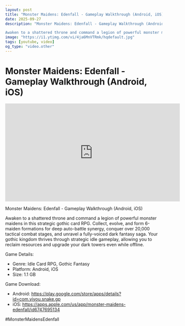 ```yaml
---
layout: post
title: "Monster Maidens: Edenfall - Gameplay Walkthrough (Android, iOS)"
date: 2025-09-27
description: "Monster Maidens: Edenfall - Gameplay Walkthrough (Android, iOS)

Awaken to a shattered throne and command a legion of powerful monster maidens in this s..."
image: "https://i1.ytimg.com/vi/4ja6MnVTRmk/hqdefault.jpg"
tags: [youtube, video]
og_type: "video.other"
---
```


<script type="application/ld+json">
{
  "@context": "http://schema.org",
  "@type": "VideoObject",
  "name": "Monster Maidens: Edenfall - Gameplay Walkthrough (Android, iOS)",
  "description": "Monster Maidens: Edenfall - Gameplay Walkthrough (Android, iOS)\n\nAwaken to a shattered throne and command a legion of powerful monster maidens in this strategic gothic card RPG. Collect, evolve, and form 6-maiden formations for deep auto-battle synergy, conquer over 20,000 tactical combat stages, and unravel a fully-voiced dark fantasy saga. Your gothic kingdom thrives through strategic idle gameplay, allowing you to reclaim resources and upgrade your dark towers even while offline.\n\nGame Details:\n\n- Genre: Idle Card RPG, Gothic Fantasy\n- Platform: Android, iOS\n- Size: 1.1 GB\n\nGame Download:\n\n- Android: https://play.google.com/store/apps/details?id=com.yiyou.snake.gp\n- iOS: https://apps.apple.com/us/app/monster-maidens-edenfall/id6747695134\n\n#MonsterMaidensEdenfall",
  "thumbnailUrl": "https://i1.ytimg.com/vi/4ja6MnVTRmk/hqdefault.jpg",
  "uploadDate": "2025-09-27T21:38:13",
  "embedUrl": "https://www.youtube.com/embed/4ja6MnVTRmk",
  "publisher": {
    "@type": "Person",
    "name": "Celo Zaga"
  },
  "mainEntityOfPage": {
    "@type": "WebPage",
    "@id": "https://celozaga.github.io/2025/09/27/monster-maidens:-edenfall---gameplay-walkthrough-(android,-ios)-4ja6MnVTRmk.html"
  },
  "duration": "PT0M0S"
}
</script>

<script type="application/ld+json">
{
  "@context": "http://schema.org",
  "@type": "BlogPosting",
  "headline": "Monster Maidens: Edenfall - Gameplay Walkthrough (Android, iOS)",
  "image": "https://i1.ytimg.com/vi/4ja6MnVTRmk/hqdefault.jpg",
  "publisher": {
    "@type": "Person",
    "name": "Celo Zaga"
  },
  "url": "https://celozaga.github.io/2025/09/27/monster-maidens:-edenfall---gameplay-walkthrough-(android,-ios)-4ja6MnVTRmk.html",
  "datePublished": "2025-09-27T21:38:13",
  "dateCreated": "2025-09-27T21:38:13",
  "dateModified": "2025-09-27T21:38:13",
  "description": "Monster Maidens: Edenfall - Gameplay Walkthrough (Android, iOS)\n\nAwaken to a shattered throne and command a legion of powerful monster maidens in this s...",
  "author": {
    "@type": "Person",
    "name": "Celo Zaga"
  },
  "mainEntityOfPage": {
    "@type": "WebPage",
    "@id": "https://celozaga.github.io/2025/09/27/monster-maidens:-edenfall---gameplay-walkthrough-(android,-ios)-4ja6MnVTRmk.html"
  }
}
</script>

<h1 class="youtube-post-title">Monster Maidens: Edenfall - Gameplay Walkthrough (Android, iOS)</h1>

<iframe width="560" height="315" src="https://www.youtube.com/embed/4ja6MnVTRmk" class="youtube-post-embed" frameborder="0" allowfullscreen></iframe>

<p class="youtube-post-description">Monster Maidens: Edenfall - Gameplay Walkthrough (Android, iOS)

Awaken to a shattered throne and command a legion of powerful monster maidens in this strategic gothic card RPG. Collect, evolve, and form 6-maiden formations for deep auto-battle synergy, conquer over 20,000 tactical combat stages, and unravel a fully-voiced dark fantasy saga. Your gothic kingdom thrives through strategic idle gameplay, allowing you to reclaim resources and upgrade your dark towers even while offline.

Game Details:

- Genre: Idle Card RPG, Gothic Fantasy
- Platform: Android, iOS
- Size: 1.1 GB

Game Download:

- Android: https://play.google.com/store/apps/details?id=com.yiyou.snake.gp
- iOS: https://apps.apple.com/us/app/monster-maidens-edenfall/id6747695134

#MonsterMaidensEdenfall</p>
